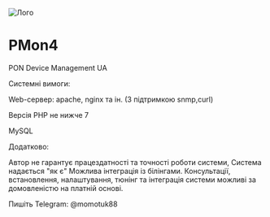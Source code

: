 ![Лого](https://repository-images.githubusercontent.com/598156548/1fc47e09-084e-4703-a462-79dda4e9d2b0)


# PMon4
PON Device Management UA

Системні вимоги:

Web-сервер: apache, nginx та ін. (З підтримкою snmp,curl)

Версія PHP не нижче 7

MySQL

Додатково:

Автор не гарантує працездатності та точності роботи системи, Система надається "як є" Можлива інтеграція із білінгами.
Консультації, встановлення, налаштування, тюнінг та інтеграція системи можливі за домовленістю на платній основі. 

Пишіть Telegram: @momotuk88
